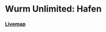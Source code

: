 # Wurm Unlimited: Hafen

### [Livemap](https://jesterjunk.github.io/Wurm_Unlimited_Hafen/Livemap/ "Livemap")
